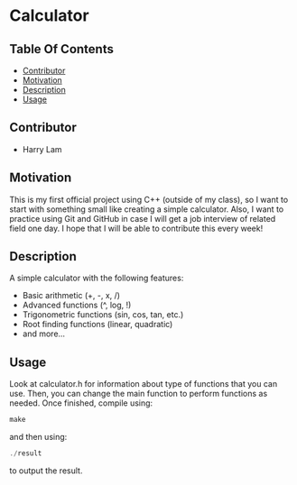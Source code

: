 # Calculator

## Table Of Contents
-  [Contributor](#contributor)
-  [Motivation](#motivation)
-  [Description](#description)
-  [Usage](#usage)


## Contributor
-  Harry Lam

## Motivation

This is my first official project using C++ (outside of my class), so I want to start with something small like creating a simple calculator. Also, I want to practice using Git and GitHub in case I will get a job interview of related field one day. I hope that I will be able to contribute this every week!

## Description
A simple calculator with the following features:

-  Basic arithmetic (+, -, x, /)
-  Advanced functions (^, log, !)
-  Trigonometric functions (sin, cos, tan, etc.)
-  Root finding functions (linear, quadratic)
-  and more...

## Usage

Look at calculator.h for information about type of functions that you can use. Then, you can change the main function to perform functions as needed. Once finished, compile using:

```C++
make
```

and then using:

```C++
./result
```
to output the result.
